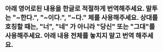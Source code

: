 아래 영어로된 내용을 한글로 적절하게 번역해주세요.
말투는 "~한다.", "~이다.", "~다." 체를 사용해주세요.
상대를 호칭할 때는, "너", "네" 가 아니라 "당신" 또는 "그대"를 사용해주세요.
아래 내용 전체를 놓치지 말고 번역 해주세요.
---
